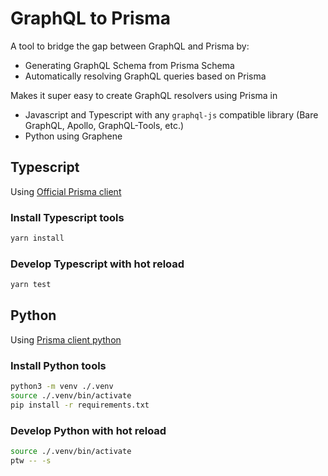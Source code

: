 # GraphQL to Prisma

A tool to bridge the gap between GraphQL and Prisma by:

- Generating GraphQL Schema from Prisma Schema
- Automatically resolving GraphQL queries based on Prisma

Makes it super easy to create GraphQL resolvers using Prisma in

- Javascript and Typescript with any `graphql-js` compatible library (Bare GraphQL, Apollo, GraphQL-Tools, etc.)
- Python using Graphene

## Typescript

Using [Official Prisma client](https://www.prisma.io/docs/concepts/components/prisma-client)

### Install Typescript tools

```bash
yarn install
```

### Develop Typescript with hot reload

```bash
yarn test
```

## Python

Using [Prisma client python](https://prisma-client-py.readthedocs.io/en/stable/)

### Install Python tools

```bash
python3 -m venv ./.venv
source ./.venv/bin/activate
pip install -r requirements.txt
```

### Develop Python with hot reload

```bash
source ./.venv/bin/activate
ptw -- -s
```

